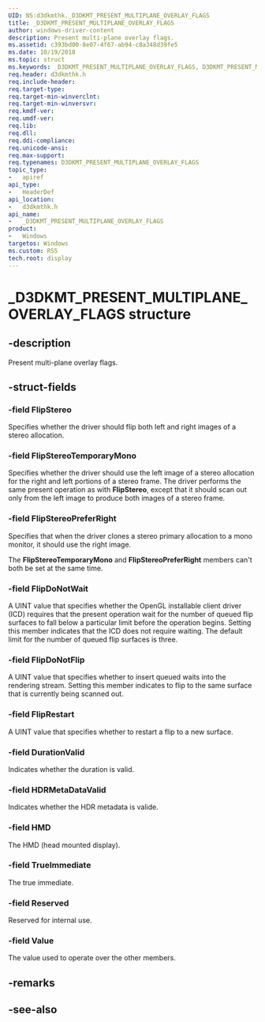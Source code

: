```yaml
---
UID: NS:d3dkmthk._D3DKMT_PRESENT_MULTIPLANE_OVERLAY_FLAGS
title: _D3DKMT_PRESENT_MULTIPLANE_OVERLAY_FLAGS
author: windows-driver-content
description: Present multi-plane overlay flags.
ms.assetid: c393bd00-8e07-4f67-ab94-c8a348d39fe5
ms.date: 10/19/2018
ms.topic: struct
ms.keywords: _D3DKMT_PRESENT_MULTIPLANE_OVERLAY_FLAGS, D3DKMT_PRESENT_MULTIPLANE_OVERLAY_FLAGS, 
req.header: d3dkmthk.h
req.include-header:
req.target-type:
req.target-min-winverclnt:
req.target-min-winversvr:
req.kmdf-ver:
req.umdf-ver:
req.lib:
req.dll:
req.ddi-compliance:
req.unicode-ansi:
req.max-support:
req.typenames: D3DKMT_PRESENT_MULTIPLANE_OVERLAY_FLAGS
topic_type: 
-	apiref
api_type: 
-	HeaderDef
api_location: 
-	d3dkmthk.h
api_name: 
-	_D3DKMT_PRESENT_MULTIPLANE_OVERLAY_FLAGS
product:
-	Windows
targetos: Windows
ms.custom: RS5
tech.root: display
---
```


# _D3DKMT_PRESENT_MULTIPLANE_OVERLAY_FLAGS structure

## -description

Present multi-plane overlay flags.

## -struct-fields

### -field FlipStereo

Specifies whether the driver should flip both left and right images of a stereo allocation.

### -field FlipStereoTemporaryMono

Specifies whether the driver should use the left image of a stereo allocation for the right and left portions of a stereo frame. The driver performs the same present operation as with <b>FlipStereo</b>, except that it should scan out only from the left image to produce both images of a stereo frame.

### -field FlipStereoPreferRight

Specifies that when the driver clones a stereo primary allocation to a mono monitor, it should use the right image.

The **FlipStereoTemporaryMono** and **FlipStereoPreferRight** members can't both be set at the same time.

### -field FlipDoNotWait

A UINT value that specifies whether the OpenGL installable client driver (ICD) requires that the present operation wait for the number of queued flip surfaces to fall below a particular limit before the operation begins. Setting this member indicates that the ICD does not require waiting. The default limit for the number of queued flip surfaces is three.

### -field FlipDoNotFlip

A UINT value that specifies whether to insert queued waits into the rendering stream. Setting this member indicates to flip to the same surface that is currently being scanned out.

### -field FlipRestart

A UINT value that specifies whether to restart a flip to a new surface.

### -field DurationValid

Indicates whether the duration is valid.

### -field HDRMetaDataValid

Indicates whether the HDR metadata is valide.

### -field HMD

The HMD (head mounted display). 

### -field TrueImmediate

The true immediate.

### -field Reserved

Reserved for internal use.

### -field Value
 
The value used to operate over the other members.

## -remarks

## -see-also
